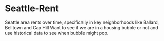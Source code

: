 # Seattle-Rent
Seattle area rents over time, specifically in key neighborhoods like Ballard, Belltown and Cap Hill
Want to see if we are in a housing bubble or not and use historical data to see when bubble might pop. 
